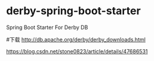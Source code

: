 # derby-spring-boot-starter
Spring Boot Starter For Derby DB


#下载
http://db.apache.org/derby/derby_downloads.html


https://blog.csdn.net/stone0823/article/details/47686531